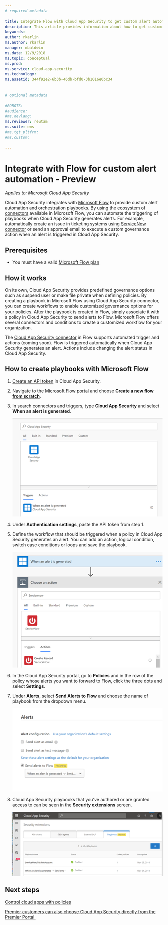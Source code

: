 ```yaml
---
# required metadata

title: Integrate Flow with Cloud App Security to get custom alert automation| Microsoft Docs
description: This article provides information about how to get custom alert automation by integrating Flow with Cloud App Security.
keywords:
author: rkarlin
ms.author: rkarlin
manager: mbaldwin
ms.date: 12/9/2018
ms.topic: conceptual
ms.prod:
ms.service: cloud-app-security
ms.technology:
ms.assetid: 344f92e2-6b3b-46db-bfd0-3b1016e0bc34


# optional metadata

#ROBOTS:
#audience:
#ms.devlang:
ms.reviewer: reutam
ms.suite: ems
#ms.tgt_pltfrm:
#ms.custom:

---
```


# Integrate with Flow for custom alert automation - Preview

*Applies to: Microsoft Cloud App Security*

Cloud App Security integrates with [Microsoft Flow](https://docs.microsoft.com/flow/getting-started) to provide custom alert automation and orchestration playbooks. By using the [ecosystem of connectors](https://docs.microsoft.com/connectors/) available in Microsoft Flow, you can automate the triggering of playbooks when Cloud App Security generates alerts. For example, automatically create an issue in ticketing systems using [ServiceNow connector](https://docs.microsoft.com/connectors/service-now/) or send an approval email to execute a custom governance action when an alert is triggered in Cloud App Security.  

## Prerequisites 

 - You must have a valid [Microsoft Flow plan](https://flow.microsoft.com/en-us/pricing)

## How it works

On its own, Cloud App Security provides predefined governance options such as suspend user or make file private when defining policies. By creating a playbook in Microsoft Flow using Cloud App Security connector, you can create workflows to enable customized governance options for your policies. After the playbook is created in Flow, simply associate it with a policy in Cloud App Security to send alerts to Flow. Microsoft Flow offers several connectors and conditions to create a customized workflow for your organization. 

The [Cloud App Security connector](https://docs.microsoft.com/connectors/cloudappsecurity/#/providers/microsoft.powerapps/apis/shared_cloudappsecurity/apioperations/mcas_on_alert_generated) in Flow supports automated trigger and actions (coming soon). Flow is triggered automatically when Cloud App Security generates an alert. Actions include changing the alert status in Cloud App Security. 

## How to create playbooks with Microsoft Flow

1. [Create an API token](api-tokens.md) in Cloud App Security. 

2. Navigate to the [Microsoft Flow portal](https://flow.microsoft.com) and choose [**Create a new flow from scratch**](https://docs.microsoft.com/flow/get-started-logic-flow). 

3. In search connectors and triggers, type **Cloud App Security** and select **When an alert is generated**.

   ![Flow when alert is generated](./media/flow-when-alert.png)

4. Under **Authentication settings**, paste the API token from step 1. 

5. Define the workflow that should be triggered when a policy in Cloud App Security generates an alert. You can add an action, logical condition, switch case conditions or loops and save the playbook. 

   ![Flow workflow](./media/flow-workflow.png)

6. In the Cloud App Security portal, go to **Policies** and in the row of the policy whose alerts you want to forward to Flow, click the three dots and select **Settings**. 
7. Under **Alerts**, select **Send Alerts to Flow** and choose the name of playbook from the dropdown menu.  

   ![Enable Flow in Cloud App Security portal](./media/flow-mcas-config.png)

8. Cloud App Security playbooks that you’ve authored or are granted access to can be seen in the **Security extensions** screen. 

  
   ![view playbooks in Cloud App Security](./media/flow-extensions.png)
 
 

## Next steps 
[Control cloud apps with policies](control-cloud-apps-with-policies.md)   

[Premier customers can also choose Cloud App Security directly from the Premier Portal.](https://premier.microsoft.com/)  
  
